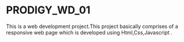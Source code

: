 # PRODIGY_WD_01
This is a web development project.This project basically comprises of a responsive web page which is developed using Html,Css,Javascript .
